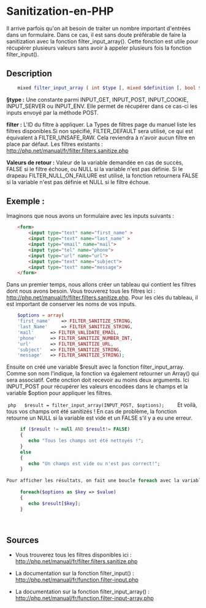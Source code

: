 # Sanitization-en-PHP

Il arrive parfois qu'on ait besoin de traiter un nombre important d'entrées dans un formulaire. Dans ce cas, il est sans doute préférable de faire la sanitization avec la fonction filter_input_array(). Cette fonction est utile pour récupérer plusieurs valeurs sans avoir à appeler plusieurs fois la fonction filter_input().

## Description 

```php
    mixed filter_input_array ( int $type [, mixed $definition [, bool $add_empty = true ]] )
```

**§type :**
Une constante parmi INPUT_GET, INPUT_POST, INPUT_COOKIE, INPUT_SERVER ou INPUT_ENV. Elle permet de récupérer dans ce cas-ci les inputs envoyé par la méthode POST.

**filter :**
L'ID du filtre à appliquer. La Types de filtres page du manuel liste les filtres disponibles.Si non spécifié, FILTER_DEFAULT sera utilisé, ce qui est équivalent à FILTER_UNSAFE_RAW. Cela reviendra à n'avoir aucun filtre en place par défaut. Les filtres existants : http://php.net/manual/fr/filter.filters.sanitize.php

**Valeurs de retour :**
Valeur de la variable demandée en cas de succès, FALSE si le filtre échoue, ou NULL si la variable n'est pas définie. Si le drapeau FILTER_NULL_ON_FAILURE est utilisé, la fonction retournera FALSE si la variable n'est pas définie et NULL si le filtre échoue.
    
## Exemple :
Imaginons que nous avons un formulaire avec les inputs suivants :
```html
    <form>
		<input type="text" name="first_name" >
		<input type="text" name="last_name" >
		<input type="email" name="mail">
		<input type="tel" name="phone">
		<input type="url" name="url">
		<input type="text" name="subject">
		<input type="text" name="message">
    </form>
```
Dans un premier temps, nous allons créer un tableau qui contient les filtres dont nous avons besoin. Vous trouverez tous les filtres ici : http://php.net/manual/fr/filter.filters.sanitize.php. Pour les clés du tableau, il est important de conserver les noms de vos inputs. 

```php
    $options = array(
    'first_name' 	=> FILTER_SANITIZE_STRING,
    'last_Name' 	=> FILTER_SANITIZE_STRING,
    'mail' 		=> FILTER_VALIDATE_EMAIL,
    'phone' 	=> FILTER_SANITIZE_NUMBER_INT,
    'url' 		=> FILTER_SANITIZE_URL,
    'subject' 	=> FILTER_SANITIZE_STRING,
    'message' 	=> FILTER_SANITIZE_STRING);
```

Ensuite on créé une variable $result avec la fonction filter_input_array. Comme son nom l'indique, la fonction va également retourner un Array() qui sera associatif. Cette onction doit recevoir au moins deux arguments. Ici INPUT_POST pour récupérer les valeurs encodées dans le champs et la variable $option pour appliquer les filtres.

  ```php  
  $result = filter_input_array(INPUT_POST, $options);
  ```
    
Et voilà, tous vos champs ont été sanitizés ! En cas de problème, la fonction retourne un NULL si la variable est vide et un FALSE s'il y a eu une erreur.

```php
     if ($result != null AND $result!= FALSE) 
	 {
        echo "Tous les champs ont été nettoyés !";
     } 
     else
     {
        echo "Un champs est vide ou n'est pas correct!";
     }
     
Pour afficher les résultats, on fait une boucle foreach avec la variable $result :     
     
     foreach($options as $key => $value) 
	 {
        echo $result[$key];
     }
```
    
## Sources

* Vous trouverez tous les filtres disponibles ici : http://php.net/manual/fr/filter.filters.sanitize.php

* La documentation sur la fonction filter_input() : http://php.net/manual/fr/function.filter-input.php

* La documentation sur la fonction filter_input_array() : http://php.net/manual/fr/function.filter-input-array.php
